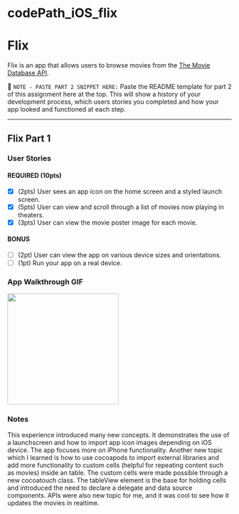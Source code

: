 # codePath_iOS_flix
# Flix

Flix is an app that allows users to browse movies from the [The Movie Database API](http://docs.themoviedb.apiary.io/#).

📝 `NOTE - PASTE PART 2 SNIPPET HERE:` Paste the README template for part 2 of this assignment here at the top. This will show a history of your development process, which users stories you completed and how your app looked and functioned at each step.

---

## Flix Part 1

### User Stories

#### REQUIRED (10pts)
- [x] (2pts) User sees an app icon on the home screen and a styled launch screen.
- [x] (5pts) User can view and scroll through a list of movies now playing in theaters.
- [x] (3pts) User can view the movie poster image for each movie.

#### BONUS
- [ ] (2pt) User can view the app on various device sizes and orientations.
- [ ] (1pt) Run your app on a real device.

### App Walkthrough GIF

<img src="https://imgur.com/a/80TPvMd" width=250><br>

### Notes
This experience introduced many new concepts. It demonstrates the use of a launchscreen and how to import app icon images depending on iOS device. The app focuses more on iPhone functionality. Another new topic which I learned is how to use cocoapods to import external libraries and add more functionality to custom cells (helpful for repeating content such as movies) inside an table. The custom cells were made possible through a new cocoatouch class. The tableView element is the base for holding cells and introduced the need to declare a delegate and data source components. APIs were also new topic for me, and it was cool to see how it updates the movies in realtime. 
